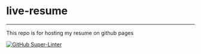 # live-resume
---
This repo is for hosting my resume on github pages 


[![GitHub Super-Linter](https://github.com/eclairmont/live-resume/actions/workflows/linter.yml/badge.svg)](https://github.com/marketplace/actions/super-linter)
